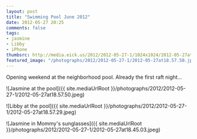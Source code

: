 ```yaml
---
layout: post
title: "Swimming Pool June 2012"
date: 2012-05-27 20:25
comments: false
tags: 
- jasmine
- Libby
- iPhone
thumbsrc: http://media.eick.us/2012/2012-05-27-1/1024x1024/2012-05-27at18.45.03.jpeg
featured_image: "/photographs/2012/2012-05-27-1/2012-05-27at18.57.50.jpeg"
---
```

Opening weekend at the neighborhood pool.  Already the first raft night...




![Jasmine at the pool]({{ site.mediaUrlRoot }}/photographs/2012/2012-05-27-1/2012-05-27at18.57.50.jpeg)




![Libby at the pool]({{ site.mediaUrlRoot }}/photographs/2012/2012-05-27-1/2012-05-27at18.57.29.jpeg)




![Jasmine in Mommy's sunglasses]({{ site.mediaUrlRoot }}/photographs/2012/2012-05-27-1/2012-05-27at18.45.03.jpeg)

